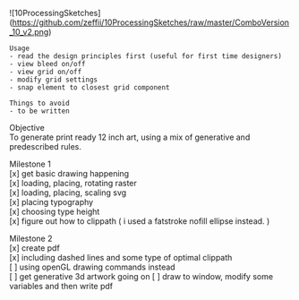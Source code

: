 ![10ProcessingSketches]  (https://github.com/zeffii/10ProcessingSketches/raw/master/ComboVersion_10_v2.png)

    Usage  
    - read the design principles first (useful for first time designers)
	- view bleed on/off  
	- view grid on/off
	- modify grid settings
	- snap element to closest grid component
	
    Things to avoid  
    - to be written  

Objective  
To generate print ready 12 inch art, using a mix of generative and predescribed rules.
  
Milestone 1  
[x] get basic drawing happening  
[x] loading, placing, rotating raster  
[x] loading, placing, scaling svg  
[x] placing typography  
[x] choosing type height  
[x] figure out how to clippath ( i used a fatstroke nofill ellipse instead. )  
  
Milestone 2  
[x] create pdf  
[x] including dashed lines and some type of optimal clippath  
[ ] using openGL drawing commands instead  
[ ] get generative 3d artwork going on
[ ] draw to window, modify some variables and then write pdf